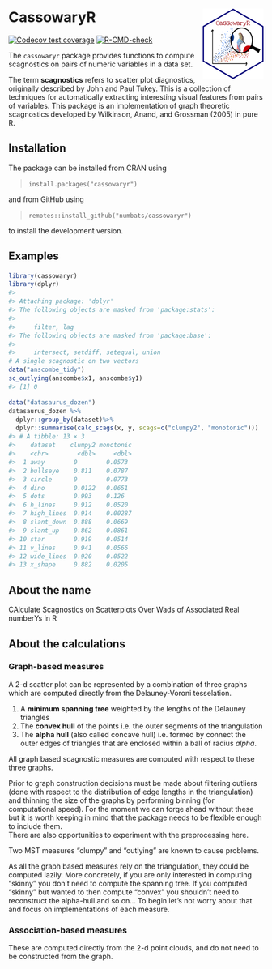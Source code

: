 
<!-- README.md is generated from README.Rmd. Please edit that file -->

# CassowaryR <a href="https://numbats.github.io/cassowaryr/"><img src="man/figures/logo.png" align="right" height="139" /></a>

<!-- badges: start -->

[![Codecov test
coverage](https://codecov.io/gh/numbats/cassowaryr/branch/master/graph/badge.svg)](https://app.codecov.io/gh/numbats/cassowaryr?branch=master)
[![R-CMD-check](https://github.com/numbats/cassowaryr/workflows/R-CMD-check/badge.svg)](https://github.com/numbats/cassowaryr/actions)
<!-- badges: end -->

The `cassowaryr` package provides functions to compute scagnostics on
pairs of numeric variables in a data set.

The term **scagnostics** refers to scatter plot diagnostics, originally
described by John and Paul Tukey. This is a collection of techniques for
automatically extracting interesting visual features from pairs of
variables. This package is an implementation of graph theoretic
scagnostics developed by Wilkinson, Anand, and Grossman (2005) in pure
R.

## Installation

The package can be installed from CRAN using

> `install.packages("cassowaryr")`

and from GitHub using

> `remotes::install_github("numbats/cassowaryr")`

to install the development version.

## Examples

``` r
library(cassowaryr)
library(dplyr)
#> 
#> Attaching package: 'dplyr'
#> The following objects are masked from 'package:stats':
#> 
#>     filter, lag
#> The following objects are masked from 'package:base':
#> 
#>     intersect, setdiff, setequal, union
# A single scagnostic on two vectors
data("anscombe_tidy")
sc_outlying(anscombe$x1, anscombe$y1)
#> [1] 0
```

``` r
data("datasaurus_dozen")
datasaurus_dozen %>%
  dplyr::group_by(dataset)%>%
  dplyr::summarise(calc_scags(x, y, scags=c("clumpy2", "monotonic")))
#> # A tibble: 13 × 3
#>    dataset    clumpy2 monotonic
#>    <chr>        <dbl>     <dbl>
#>  1 away        0        0.0573 
#>  2 bullseye    0.811    0.0787 
#>  3 circle      0        0.0773 
#>  4 dino        0.0122   0.0651 
#>  5 dots        0.993    0.126  
#>  6 h_lines     0.912    0.0520 
#>  7 high_lines  0.914    0.00287
#>  8 slant_down  0.888    0.0669 
#>  9 slant_up    0.862    0.0861 
#> 10 star        0.919    0.0514 
#> 11 v_lines     0.941    0.0566 
#> 12 wide_lines  0.920    0.0522 
#> 13 x_shape     0.882    0.0205
```

## About the name

CAlculate Scagnostics on Scatterplots Over Wads of Associated Real
numberYs in R

## About the calculations

### Graph-based measures

A 2-d scatter plot can be represented by a combination of three graphs
which are computed directly from the Delauney-Voroni tesselation.

1.  A **minimum spanning tree** weighted by the lengths of the Delauney
    triangles
2.  The **convex hull** of the points i.e. the outer segments of the
    triangulation
3.  The **alpha hull** (also called concave hull) i.e. formed by connect
    the outer edges of triangles that are enclosed within a ball of
    radius *alpha*.

All graph based scagnostic measures are computed with respect to these
three graphs.

Prior to graph construction decisions must be made about filtering
outliers (done with respect to the distribution of edge lengths in the
triangulation) and thinning the size of the graphs by performing binning
(for computational speed). For the moment we can forge ahead without
these but it is worth keeping in mind that the package needs to be
flexible enough to include them.  
There are also opportunities to experiment with the preprocessing here.

Two MST measures “clumpy” and “outlying” are known to cause problems.

As all the graph based measures rely on the triangulation, they could be
computed lazily. More concretely, if you are only interested in
computing “skinny” you don’t need to compute the spanning tree. If you
computed “skinny” but wanted to then compute “convex” you shouldn’t need
to reconstruct the alpha-hull and so on… To begin let’s not worry about
that and focus on implementations of each measure.

### Association-based measures

These are computed directly from the 2-d point clouds, and do not need
to be constructed from the graph.
